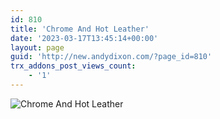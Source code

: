 ```yaml
---
id: 810
title: 'Chrome And Hot Leather'
date: '2023-03-17T13:45:14+00:00'
layout: page
guid: 'http://new.andydixon.com/?page_id=810'
trx_addons_post_views_count:
    - '1'
---
```


![Chrome And Hot Leather](https://i0.wp.com/assets.g8x2.ldn.idrivee2-23.com/posters/Chrome%20And%20Hot%20Leather%2001.jpg?w=1200&ssl=1 "Chrome And Hot Leather")
